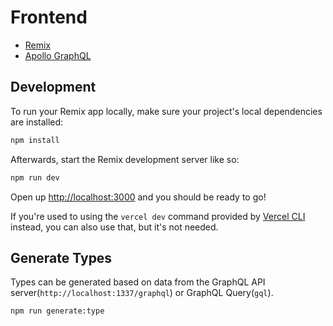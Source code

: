 # Frontend

- [Remix](https://remix.run/docs)
- [Apollo GraphQL](https://www.apollographql.com/)

## Development

To run your Remix app locally, make sure your project's local dependencies are installed:

```sh
npm install
```

Afterwards, start the Remix development server like so:

```sh
npm run dev
```

Open up [http://localhost:3000](http://localhost:3000) and you should be ready to go!

If you're used to using the `vercel dev` command provided by [Vercel CLI](https://vercel.com/cli) instead, you can also use that, but it's not needed.

## Generate Types

Types can be generated based on data from the GraphQL API server(`http://localhost:1337/graphql`) or GraphQL Query(`gql`).

```sh
npm run generate:type
```

